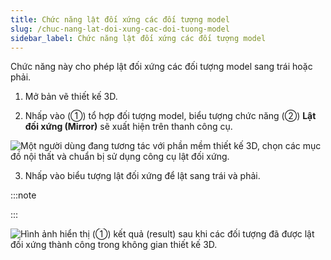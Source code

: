 ```yaml
---
title: Chức năng lật đối xứng các đối tượng model
slug: /chuc-nang-lat-doi-xung-cac-doi-tuong-model
sidebar_label: Chức năng lật đối xứng các đối tượng model
---
```


Chức năng này cho phép lật đối xứng các đối tượng model sang trái hoặc phải.

1. Mở bản vẽ thiết kế 3D.

2. Nhấp vào (①) tổ hợp đối tượng model, biểu tượng chức năng (②) **Lật đối xứng (Mirror)** sẽ xuất hiện trên thanh công cụ.

![Một người dùng đang tương tác với phần mềm thiết kế 3D, chọn các mục đồ nội thất và chuẩn bị sử dụng công cụ lật đối xứng.](https://storage.googleapis.com/jegavn_kb/image_jegavn/61.1.png)

3. Nhấp vào biểu tượng lật đối xứng để lật sang trái và phải.

:::note

:::

![Hình ảnh hiển thị (①) kết quả (result) sau khi các đối tượng đã được lật đối xứng thành công trong không gian thiết kế 3D.](https://storage.googleapis.com/jegavn_kb/image_jegavn/61.2.png)